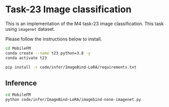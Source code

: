 # Task-23 Image classification

This is an implementation of the M4 task-23 image classification.
This task using `imagenet` dataset.

Please follow the instructions below to install.
```bash
cd MobileFM
conda create --name t23 python=3.8 -y
conda activate t23

pip install -r code/infer/ImageBind-LoRA/requirements.txt
```

## Inference
```bash
cd MobileFM
python code/infer/ImageBind-LoRA/imagebind-none-imagenet.py
```
